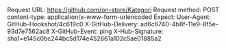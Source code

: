 Request URL: https://github.com/on-store/Kategori
Request method: POST
content-type: application/x-www-form-urlencoded
Expect: 
User-Agent: GitHub-Hookshot/4c619c0
X-GitHub-Delivery: ad6c6740-4b8f-11e9-8f5e-93d7e7562ac8
X-GitHub-Event: ping
X-Hub-Signature: sha1=e145c0bc244bc5d174e452661a102c5ae01885a2
